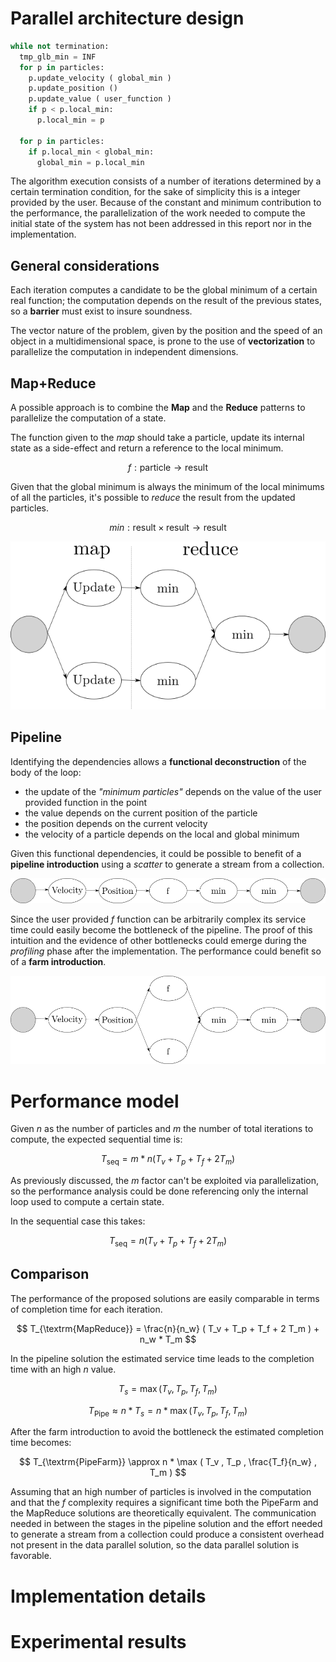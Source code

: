# Parallel architecture design

```python
while not termination:
  tmp_glb_min = INF
  for p in particles:
    p.update_velocity ( global_min )
    p.update_position ()
    p.update_value ( user_function )
    if p < p.local_min:
      p.local_min = p

  for p in particles:
    if p.local_min < global_min:
      global_min = p.local_min
```

The algorithm execution consists of a number of iterations determined by a certain termination condition, for the sake of simplicity this is a integer provided by the user.
Because of the constant and minimum contribution to the performance, the parallelization of the work needed to compute the initial state of the system has not been addressed in this report nor in the implementation.

## General considerations

Each iteration computes a candidate to be the global minimum of a certain real function; the computation depends on the result of the previous states, so a **barrier** must exist to insure soundness.

The vector nature of the problem, given by the position and the speed of an object in a multidimensional space, is prone to the use of **vectorization** to parallelize the computation in independent dimensions.

## Map+Reduce

A possible approach is to combine the **Map** and the **Reduce** patterns to parallelize the computation of a state.

The function given to the *map* should take a particle, update its internal state as a side-effect and return a reference to the local minimum.

$$
f: \textrm{particle} \rightarrow \textrm{result}
$$

Given that the global minimum is always the minimum of the local minimums of all the particles, it's possible to *reduce* the result from the updated particles.

$$
min: \textrm{result} \times \textrm{result} \rightarrow \textrm{result}
$$

![](img/mapreduce.png)

## Pipeline

Identifying the dependencies allows a **functional deconstruction** of the body of the loop:

- the update of the *"minimum particles"* depends on the value of the user provided function in the point
- the value depends on the current position of the particle
- the position depends on the current velocity
- the velocity of a particle depends on the local and global minimum

Given this functional dependencies, it could be possible to benefit of a **pipeline introduction** using a *scatter* to generate a stream from a collection.

![](img/pipe.png)

Since the user provided $f$ function can be arbitrarily complex its service time could easily become the bottleneck of the pipeline.
The proof of this intuition and the evidence of other bottlenecks could emerge during the *profiling* phase after the implementation.
The performance could benefit so of a **farm introduction**.

![](img/farm.png)

# Performance model

Given $n$ as the number of particles and $m$ the number of total iterations to compute, the expected sequential time is:

$$
T_{\textrm{seq}} = m * n ( T_{v} + T_{p} + T_{f} + 2 T_{m} )
$$

As previously discussed, the $m$ factor can't be exploited via parallelization, so the performance analysis could be done referencing only the internal loop used to compute a certain state.

In the sequential case this takes:

$$
T_{\textrm{seq}} = n ( T_{v} + T_{p} + T_{f} + 2 T_{m} )
$$

## Comparison

The performance of the proposed solutions are easily comparable in terms of completion time for each iteration.

$$
T_{\textrm{MapReduce}} = \frac{n}{n_w} ( T_v + T_p + T_f + 2 T_m ) + n_w * T_m 
$$

In the pipeline solution the estimated service time leads to the completion time with an high $n$ value.

$$
T_s = \max ( T_v , T_p , T_f , T_m )
$$

$$
T_{\textrm{Pipe}} \approx n * T_{s} = n * \max ( T_v , T_p , T_f , T_m )
$$

After the farm introduction to avoid the bottleneck the estimated completion time becomes:

$$
T_{\textrm{PipeFarm}} \approx n * \max ( T_v , T_p , \frac{T_f}{n_w} , T_m )
$$

Assuming that an high number of particles is involved in the computation and that the $f$ complexity requires a significant time both the PipeFarm and the MapReduce solutions are theoretically equivalent.
The communication needed in between the stages in the pipeline solution and the effort needed to generate a stream from a collection could produce a consistent overhead not present in the data parallel solution, so the data parallel solution is favorable.

# Implementation details

# Experimental results
